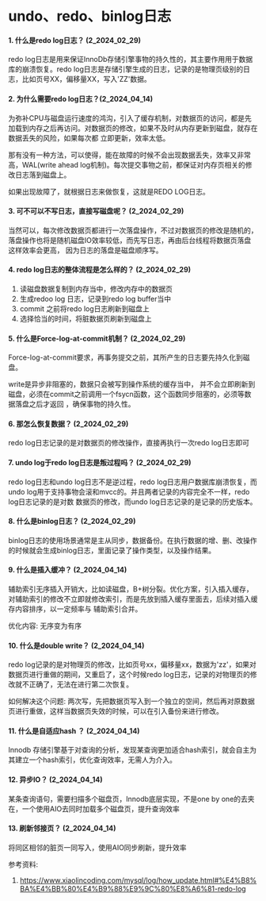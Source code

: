 # undo、redo、binlog日志

#### 1. 什么是redo log日志？ (2_2024_02_29)
redo log日志是用来保证InnoDb存储引擎事物的持久性的，其主要作用用于数据库的崩溃恢复。redo log日志是存储引擎生成的日志，记录的是物理页级别的日志，比如页号XX，偏移量XX，写入'ZZ'数据。




#### 2. 为什么需要redo log日志？(2_2024_04_14)
为弥补CPU与磁盘运行速度的鸿沟，引入了缓存机制，对数据页的访问，都是先加载到内存之后再访问。对数据页的修改，如果不及时从内存更新到磁盘，就存在数据丢失的风险，如果每次都
立即更新，效率太低。

那有没有一种方法，可以使得，能在故障的时候不会出现数据丢失，效率又非常高，WAL(write ahead log机制)。每次提交事物之前，都保证对内存页相关的修改日志落到磁盘上。

如果出现故障了，就根据日志来做恢复，这就是REDO LOG日志。



#### 3. 可不可以不写日志，直接写磁盘呢？ (2_2024_02_29)
当然可以，每次修改数据页都进行一次落盘操作，不过对数据页的修改是随机的，落盘操作也将是随机磁盘IO效率较低，而先写日志，再由后台线程将数据页落盘这样效率会更高，
因为日志的落盘是磁盘顺序写。

#### 4. redo log日志的整体流程是怎么样的？ (2_2024_02_29)
1. 读磁盘数据复制到内存当中，修改内存中的数据页
2. 生成redoo log 日志，记录到redo log buffer当中
3. commit 之前将redo log日志刷新到磁盘上
4. 选择恰当的时间，将脏数据页刷新到磁盘上

#### 5. 什么是Force-log-at-commit机制？  (2_2024_02_29)
Force-log-at-commit要求，再事务提交之前，其所产生的日志要先持久化到磁盘。

write是异步非阻塞的，数据只会被写到操作系统的缓存当中， 并不会立即刷新到磁盘，必须在commit之前调用一个fsycn函数，这个函数同步阻塞的，必须等数据落盘之后才返回
，确保事物的持久性。

#### 6. 那怎么恢复数据？ (2_2024_02_29)
redo log日志记录的是对数据页的修改操作，直接再执行一次redo log日志即可

#### 7. undo log于redo log日志是叛过程吗？ (2_2024_02_29)
redo log日志和undo log日志不是逆过程，redo log日志用户数据库崩溃恢复，而undo log用于支持事物会滚和mvcc的。并且两者记录的内容完全不一样，redo log日志记录的是对数
数据页的修改，而undo log日志记录的是记录的历史版本。

#### 8. 什么是binlog日志？  (2_2024_02_29)
binlog日志的使用场景通常是主从同步，数据备份。在执行数据的增、删、改操作的时候就会生成binlog日志，里面记录了操作类型，以及操作结果。


#### 9. 什么是插入缓冲？  (2_2024_04_14)
辅助索引无序插入开销大，比如读磁盘，B+树分裂。优化方案，引入插入缓存，对辅助索引的修改不立即就修改索引，而是先放到插入缓存里面去，后续对插入缓存内容排序，以一定频率与
辅助索引合并。

优化内容: 无序变为有序

#### 10. 什么是double write？ (2_2024_04_14)
redo log记录的是对物理页的修改，比如页号xx，偏移量xx，数据为'zz'，如果对数据页进行重做的期间，又重启了，这个时候redo log日志，记录的对物理页的修改就不正确了，无法在进行第二次恢复。

如何解决这个问题: 两次写，先把数据页写入到一个独立的空间，然后再对原数据页进行重做，这样当数据页失效的时候，可以在引入备份来进行修改。

#### 11. 什么是自适应hash ？  (2_2024_04_14)
Innodb 存储引擎基于对查询的分析，发现某查询更加适合hash索引，就会自主为其建立一个hash索引，优化查询效率，无需人为介入。

#### 12. 异步IO？  (2_2024_04_14)
某条查询语句，需要扫描多个磁盘页，Innodb底层实现，不是one by one的去夹在，一个使用AIO去同时加载多个磁盘页，提升查询效率

#### 13. 刷新邻接页？  (2_2024_04_14)
将同区相邻的脏页一同写入，使用AIO同步刷新，提升效率







参考资料:
1. https://www.xiaolincoding.com/mysql/log/how_update.html#%E4%B8%BA%E4%BB%80%E4%B9%88%E9%9C%80%E8%A6%81-redo-log
